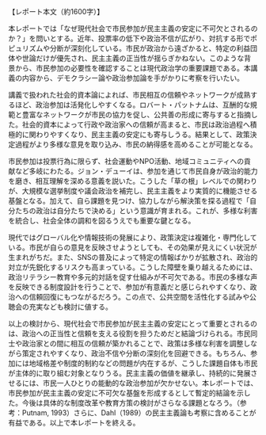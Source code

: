 【レポート本文（約1600字）】

本レポートでは「なぜ現代社会で市民参加が民主主義の安定に不可欠とされるのか？」を問いとする。近年、投票率の低下や政治不信が広がり、対抗する形でポピュリズムや分断が深刻化している。市民が政治から遠ざかると、特定の利益団体や世論だけが優先され、民主主義の正当性が揺らぎかねない。このような背景から、市民参加の必要性を確認することは現代政治学の重要課題である。本講義の内容から、デモクラシー論や政治参加論を手がかりに考察を行いたい。

講義で扱われた社会的資本論によれば、市民相互の信頼やネットワークが成熟するほど、政治参加は活発化しやすくなる。ロバート・パットナムは、互酬的な規範と豊富なネットワークが市民の協力を促し、公共善の形成に寄与すると指摘した。社会的資本によって行政や政治家への信頼が高まると、市民は政治過程へ積極的に関わりやすくなり、民主主義の安定にも寄与しうる。結果として、政策決定過程がより多様な意見を取り込み、市民の納得感を高めることが可能となる。

市民参加は投票行為に限らず、社会運動やNPO活動、地域コミュニティへの貢献など多岐にわたる。ジョン・デューイは、参加を通じて市民自身が政治的能力を磨き、相互理解を深める意義を説いた。こうした「草の根」レベルでの関わりが、大規模な選挙制度や議会政治を補完し、民主主義をより実質的に機能させる基盤となる。加えて、自ら課題を見つけ、協力しながら解決策を探る過程で「自分たちの政治は自分たちで決める」という意識が育まれる。これが、多様な利害を統合し、社会全体の調和を図るうえでも重要な鍵となる。

現代ではグローバル化や情報技術の発展により、政策決定は複雑化・専門化している。市民が自らの意見を反映させようとしても、その効果が見えにくい状況が生まれがちだ。また、SNSの普及によって特定の情報ばかりが拡散され、政治的対立が先鋭化するリスクも高まっている。こうした障壁を乗り越えるためには、政治リテラシー教育や多元的対話を促す仕組みが不可欠である。市民の多様な声を反映できる制度設計を行うことで、参加が有意義だと感じられやすくなり、政治への信頼回復にもつながるだろう。この点で、公共空間を活性化する試みや公聴会の充実なども検討に値する。

以上の検討から、現代社会で市民参加が民主主義の安定にとって重要とされるのは、政治への正当性と信頼を支える役割を担うためだと結論づけられる。市民同士や政治家との間に相互の信頼が築かれることで、政策は多様な利害を調整しながら策定されやすくなり、政治不信や分断の深刻化を回避できる。もちろん、参加には地域格差や制度的制約などの問題が内在するが、こうした課題自体も市民が主体的に取り組む対象となりうる。民主主義の価値を継承し、持続的に発展させるには、市民一人ひとりの能動的な政治参加が欠かせない。本レポートでは、市民参加が民主主義の安定に不可欠な基盤を形成するとして暫定的結論を示した。今後は具体的な制度改革や教育方策の検討がさらなる課題となろう。（参考：Putnam, 1993）さらに、Dahl（1989）の民主主義論も考察に含めることが有益である。以上で本レポートを終える。